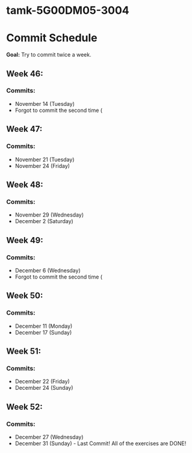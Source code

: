 # tamk-5G00DM05-3004

# Commit Schedule

**Goal:** Try to commit twice a week.

## Week 46:

### Commits:
- November 14 (Tuesday)
- Forgot to commit the second time (

## Week 47:

### Commits:
- November 21 (Tuesday)
- November 24 (Friday)

## Week 48:

### Commits:
- November 29 (Wednesday)
- December 2 (Saturday)

## Week 49:

### Commits:
- December 6 (Wednesday)
- Forgot to commit the second time (

## Week 50:

### Commits:
- December 11 (Monday)
- December 17 (Sunday)

## Week 51:

### Commits:
- December 22 (Friday)
- December 24 (Sunday)

## Week 52:

### Commits:
- December 27 (Wednesday)
- December 31 (Sunday) - Last Commit! All of the exercises are DONE!